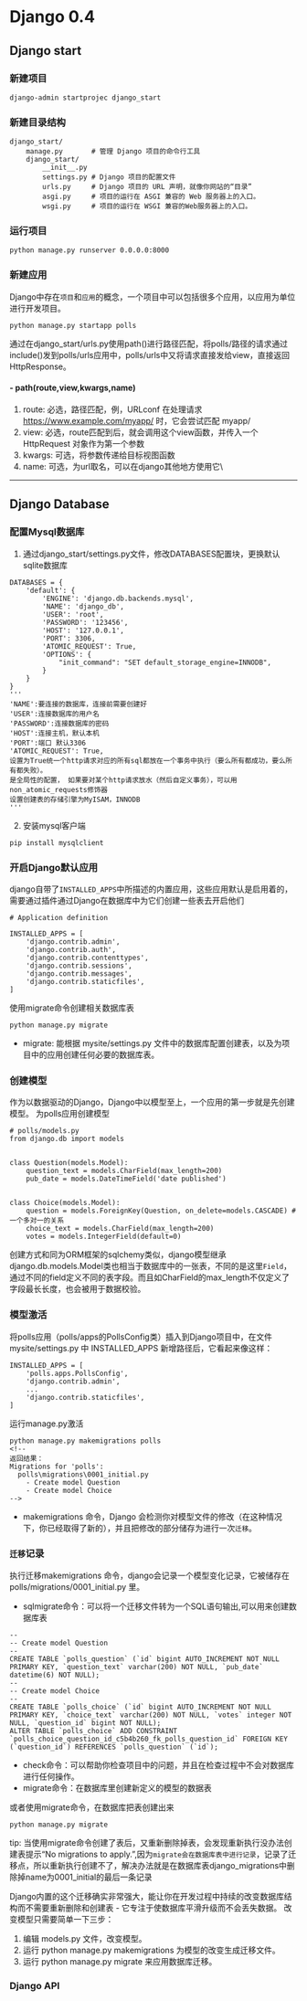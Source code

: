 # Django 0.4


## Django start
### 新建项目
```
django-admin startprojec django_start
```
### 新建目录结构
```
django_start/
    manage.py       # 管理 Django 项目的命令行工具
    django_start/
        __init__.py
        settings.py # Django 项目的配置文件
        urls.py     # Django 项目的 URL 声明，就像你网站的“目录”
        asgi.py     # 项目的运行在 ASGI 兼容的 Web 服务器上的入口。
        wsgi.py     # 项目的运行在 WSGI 兼容的Web服务器上的入口。
```
### 运行项目
```
python manage.py runserver 0.0.0.0:8000
```

### 新建应用
Django中存在`项目`和`应用`的概念，一个项目中可以包括很多个应用，以应用为单位进行开发项目。
```
python manage.py startapp polls
```
通过在django_start/urls.py使用path()进行路径匹配，将polls/路径的请求通过include()发到polls/urls应用中，polls/urls中又将请求直接发给view，直接返回HttpResponse。

#### - path(route,view,kwargs,name)
1. route: 必选，路径匹配，例，URLconf 在处理请求 https://www.example.com/myapp/ 时，它会尝试匹配 myapp/
2. view: 必选，route匹配到后，就会调用这个view函数，并传入一个 HttpRequest 对象作为第一个参数
3. kwargs: 可选，将参数传递给目标视图函数
4. name: 可选，为url取名，可以在django其他地方使用它\
---
## Django Database
### 配置Mysql数据库

1. 通过django_start/settings.py文件，修改DATABASES配置块，更换默认sqlite数据库
```
DATABASES = {
    'default': {
        'ENGINE': 'django.db.backends.mysql',
        'NAME': 'django_db',
        'USER': 'root',
        'PASSWORD': '123456',
        'HOST': '127.0.0.1',
        'PORT': 3306,
        'ATOMIC_REQUEST': True,
        'OPTIONS': {
        	"init_command": "SET default_storage_engine=INNODB",
        }
    }
}
'''
'NAME':要连接的数据库，连接前需要创建好
'USER':连接数据库的用户名
'PASSWORD':连接数据库的密码
'HOST':连接主机，默认本机
'PORT':端口 默认3306
'ATOMIC_REQUEST': True,
设置为True统一个http请求对应的所有sql都放在一个事务中执行（要么所有都成功，要么所有都失败）。
是全局性的配置， 如果要对某个http请求放水（然后自定义事务），可以用non_atomic_requests修饰器
设置创建表的存储引擎为MyISAM，INNODB
'''
```
2. 安装mysql客户端
```
pip install mysqlclient
```
### 开启Django默认应用
django自带了`INSTALLED_APPS`中所描述的内置应用，这些应用默认是启用着的，需要通过插件通过Django在数据库中为它们创建一些表去开启他们
```
# Application definition

INSTALLED_APPS = [
    'django.contrib.admin',
    'django.contrib.auth',
    'django.contrib.contenttypes',
    'django.contrib.sessions',
    'django.contrib.messages',
    'django.contrib.staticfiles',
]
```
使用migrate命令创建相关数据库表
```
python manage.py migrate
```
- migrate: 能根据 mysite/settings.py 文件中的数据库配置创建表，以及为项目中的应用创建任何必要的数据库表。

### 创建模型
作为以数据驱动的Django，Django中以模型至上，一个应用的第一步就是先创建模型。
为polls应用创建模型
```
# polls/models.py
from django.db import models


class Question(models.Model):
    question_text = models.CharField(max_length=200)
    pub_date = models.DateTimeField('date published')


class Choice(models.Model):
    question = models.ForeignKey(Question, on_delete=models.CASCADE) # 一个多对一的关系
    choice_text = models.CharField(max_length=200)
    votes = models.IntegerField(default=0)
```
创建方式和同为ORM框架的sqlchemy类似，django模型继承django.db.models.Model类也相当于数据库中的一张表，不同的是这里`Field`，通过不同的field定义不同的表字段。而且如CharField的max_length不仅定义了字段最长长度，也会被用于数据校验。

### 模型激活
将polls应用（polls/apps的PollsConfig类）插入到Django项目中，在文件 mysite/settings.py 中 INSTALLED_APPS 新增路径后，它看起来像这样：
```
INSTALLED_APPS = [
    'polls.apps.PollsConfig',
    'django.contrib.admin',
    ...
    'django.contrib.staticfiles',
]
```
运行manage.py激活
```
python manage.py makemigrations polls
<!--
返回结果：
Migrations for 'polls':
  polls\migrations\0001_initial.py
    - Create model Question
    - Create model Choice
-->
```
-  makemigrations 命令，Django 会检测你对模型文件的修改（在这种情况下，你已经取得了新的），并且把修改的部分储存为进行一次`迁移`。

### `迁移`记录
执行迁移makemigrations 命令，django会记录一个模型变化记录，它被储存在 polls/migrations/0001_initial.py 里。
- sqlmigrate命令：可以将一个迁移文件转为一个SQL语句输出,可以用来创建数据库表
```
--
-- Create model Question
--
CREATE TABLE `polls_question` (`id` bigint AUTO_INCREMENT NOT NULL PRIMARY KEY, `question_text` varchar(200) NOT NULL, `pub_date` datetime(6) NOT NULL);
--
-- Create model Choice
--
CREATE TABLE `polls_choice` (`id` bigint AUTO_INCREMENT NOT NULL PRIMARY KEY, `choice_text` varchar(200) NOT NULL, `votes` integer NOT NULL, `question_id` bigint NOT NULL);
ALTER TABLE `polls_choice` ADD CONSTRAINT `polls_choice_question_id_c5b4b260_fk_polls_question_id` FOREIGN KEY (`question_id`) REFERENCES `polls_question` (`id`);

```

- check命令：可以帮助你检查项目中的问题，并且在检查过程中不会对数据库进行任何操作。
- migrate命令：在数据库里创建新定义的模型的数据表

或者使用migrate命令，在数据库把表创建出来
```
python manage.py migrate
```
tip: 当使用migrate命令创建了表后，又重新删除掉表，会发现重新执行没办法创建表提示“No migrations to apply.”,因为`migrate会在数据库表中进行记录`，记录了迁移点，所以重新执行创建不了，解决办法就是在数据库表django_migrations中删除掉name为0001_initial的最后一条记录

Django内置的这个迁移确实非常强大，能让你在开发过程中持续的改变数据库结构而不需要重新删除和创建表 - 它专注于使数据库平滑升级而不会丢失数据。
改变模型只需要简单一下三步：
1. 编辑 models.py 文件，改变模型。
2. 运行 python manage.py makemigrations 为模型的改变生成迁移文件。
3. 运行 python manage.py migrate 来应用数据库迁移。

### Django API 